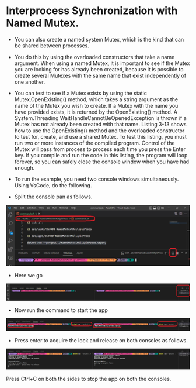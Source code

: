 
# Interprocess Synchronization with Named Mutex.

- You can also create a named system Mutex, which is the kind that can be shared between processes.

- You do this by using the overloaded constructors that take a name argument. When using a named
Mutex, it is important to see if the Mutex you are looking for has already been created, because it is
possible to create several Mutexes with the same name that exist independently of one another.

- You can test to see if a Mutex exists by using the static Mutex.OpenExisting() method, which takes a string argument as the name of the Mutex you wish to create. If a Mutex with the name you have provided exists, it is returned by the OpenExisting() method. A System.Threading WaitHandleCannotBeOpenedException is thrown if a Mutex has not already been created with that name. Listing 3-13 shows how to use the OpenExisting() method and the overloaded constructor to test for, create, and use a shared Mutex. To test this listing, you must run two or more instances of the compiled program. Control of the Mutex will pass from process to process each time you press the Enter key. If you compile and run the code in this listing, the program will loop forever, so you can safely close the console window when you have had enough.

- To run the example, you need two console windows simultaneously. Using VsCode, do the following.

- Split the console pan as follows.

![Vs Code split console.](./images/20NamedMutext20.jpg)

- Here we go

![Vs Code split console.](./images/20NamedMutext25.jpg)

- Now run the command to start the app

![Vs Code split console.](./images/20NamedMutext30.jpg)

- Press enter to acquire the lock and release on both consoles as follows.

![Vs Code split console.](./images/20NamedMutext35.jpg)


Press Ctrl+C on both the sides to stop the app on both the consoles.

